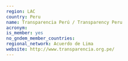 ```yaml
---
region: LAC
country: Peru
name: Transparencia Perú / Transparency Peru
acronym: 
is_member: yes
no_gndem_member_countries: 
regional_network: Acuerdo de Lima
website: http://www.transparencia.org.pe/
---
```

